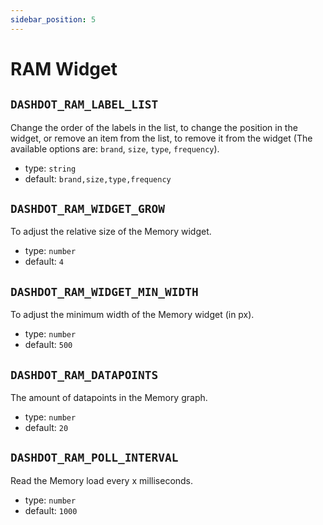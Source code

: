 ```yaml
---
sidebar_position: 5
---
```


# RAM Widget

## `DASHDOT_RAM_LABEL_LIST`

Change the order of the labels in the list, to change the position in the widget, or remove an item from the list, to remove it from the widget (The available options are: `brand`, `size`, `type`, `frequency`).

- type: `string`
- default: `brand,size,type,frequency`

## `DASHDOT_RAM_WIDGET_GROW`

To adjust the relative size of the Memory widget.

- type: `number`
- default: `4`

## `DASHDOT_RAM_WIDGET_MIN_WIDTH`

To adjust the minimum width of the Memory widget (in px).

- type: `number`
- default: `500`

## `DASHDOT_RAM_DATAPOINTS`

The amount of datapoints in the Memory graph.

- type: `number`
- default: `20`

## `DASHDOT_RAM_POLL_INTERVAL`

Read the Memory load every x milliseconds.

- type: `number`
- default: `1000`
